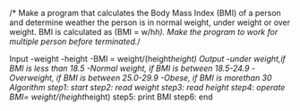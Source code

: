 /* Make a program that calculates the Body Mass Index (BMI) of a person and determine weather the person is
in normal weight, under weight or over weight. BMI is calculated as (BMI = w/h*h). Make the program to
work for multiple person before terminated.*/

Input -weight
      -height
      -BMI = weight/(height*height)
Output -under weight,if BMI is less than 18.5
       -Normal weight, if BMI is between 18.5-24.9
       -Overweight, if BMI is between 25.0-29.9
       -Obese, if BMI is morethan 30
 Algorithm
 step1: start
 step2: read weight
 step3: read height
 step4: operate BMI= weight/(height*height)
 step5: print BMI
 step6: end

